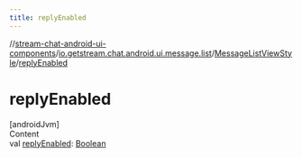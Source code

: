 ```yaml
---
title: replyEnabled
---
```

//[stream-chat-android-ui-components](../../../index.md)/[io.getstream.chat.android.ui.message.list](../index.md)/[MessageListViewStyle](index.md)/[replyEnabled](replyEnabled.md)



# replyEnabled  
[androidJvm]  
Content  
val [replyEnabled](replyEnabled.md): [Boolean](https://kotlinlang.org/api/latest/jvm/stdlib/kotlin/-boolean/index.html)  



